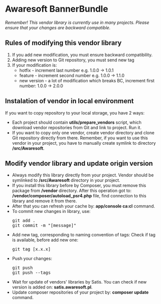 <h1>Awaresoft BannerBundle</h1>

<i>Remember! This vendor library is currently use in many projects. Please ensure that your changes are backward compatible.</i>

<h2>Rules of modifying this vendor library</h2>
<ol>
    <li>If you add new modification, you must ensure backward compatibility.</li>
    <li>Adding new version to Git repository, you must send new tag</li>
    <li>If your modification is:
        <ul>
            <li>hotfix - increment last number e.g. 1.0.0 -> 1.0.1</li>
            <li>feature - increment second number e.g. 1.0.0 -> 1.1.0</li>
            <li>new version - a lot of modification which breaks BC, increment first number: 1.0.0 -> 2.0.0</li>
        </ul>
    </li>
</ol>

<h2>Instalation of vendor in local environment</h2>
<p>If you want to copy repository to your local storage, you have 2 ways:</p>
<ul>
    <li>Each project should contain <b>utils/prepare_vendors</b> script, which download vendor repositories from Git and link to project. Run it.</li>
    <li>If you want to copy only one vendor, create vendor directory and clone Git repository directly from there. Remember, if you want to use this vendor in your project, you have to manually create symlink to directory <b>/src/Awaresoft</b>.</li>
</ul>

<h2>Modify vendor library and update origin version</h2>
<ul>
    <li>Always modify this library directly from your project. Vendor should be symlinked to <b>/src/Awaresoft</b> directory in your project.</li>
    <li>If you install this library before by Composer, you must remove this package from <b>/vendor</b> directory. After this operation got to: <b>/vendor/composer/autoload_psr4.php</b> file, find connection to this library and remove it from there.</li>
    <li>After that you can refresh your cache by: <b>app/console ca:cl</b> command.
    <li>To commit new changes in library, use:
<pre>
git add .
git commit -m "[message]"
</pre>
    <li>Add new tag, corresponding to naming convention of tags: Check if tag is available, before add new one:</li>
<pre>
git tag [x.x.x]
</pre>
    <li>Push your changes:</li>
<pre>
git push
git push --tags
</pre>
    </li>
    <li>Wait for update of vendors' libraries by Satis. You can check if new version is added on: <b>satis.awaresoft.pl</b>.</li>
    <li>Update composer repositories of your project by: <b>composer update</b> command.</li>
</ul>
